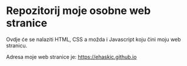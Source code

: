 # Repozitorij moje osobne web stranice

Ovdje će se nalaziti HTML, CSS a možda i Javascript koju čini moju web stranicu.

Adresa moje web stranice je: https://ehaskic.github.io 